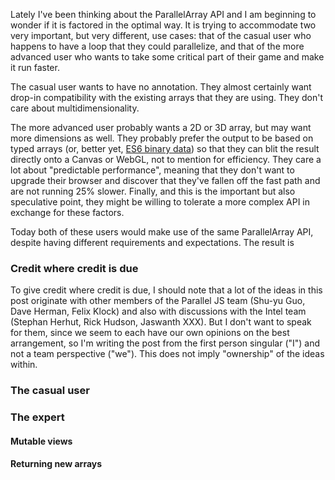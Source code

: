 Lately I've been thinking about the ParallelArray API and I am
beginning to wonder if it is factored in the optimal way.  It is
trying to accommodate two very important, but very different, use
cases: that of the casual user who happens to have a loop that they
could parallelize, and that of the more advanced user who wants to
take some critical part of their game and make it run faster.

The casual user wants to have no annotation.  They almost certainly
want drop-in compatibility with the existing arrays that they are
using.  They don't care about multidimensionality.

The more advanced user probably wants a 2D or 3D array, but may want
more dimensions as well.  They probably prefer the output to be based
on typed arrays (or, better yet, [ES6 binary data][bd]) so that they
can blit the result directly onto a Canvas or WebGL, not to mention
for efficiency.  They care a lot about "predictable performance",
meaning that they don't want to upgrade their browser and discover
that they've fallen off the fast path and are not running 25% slower.
Finally, and this is the important but also speculative point, they
might be willing to tolerate a more complex API in exchange for these
factors.

Today both of these users would make use of the same ParallelArray API,
despite having different requirements and expectations.  The result is


<!-- more -->

### Credit where credit is due

To give credit where credit is due, I should note that a lot of the
ideas in this post originate with other members of the Parallel JS
team (Shu-yu Guo, Dave Herman, Felix Klock) and also with discussions
with the Intel team (Stephan Herhut, Rick Hudson, Jaswanth XXX).  But
I don't want to speak for them, since we seem to each have our own
opinions on the best arrangement, so I'm writing the post from the
first person singular ("I") and not a team perspective ("we").  This
does not imply "ownership" of the ideas within.

### The casual user



### The expert

#### Mutable views

#### Returning new arrays

[bd]: http://wiki.ecmascript.org/doku.php?id=harmony:binary_data

